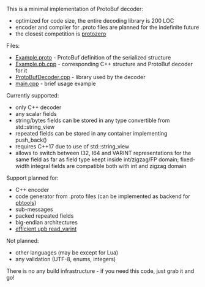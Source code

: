 This is a minimal implementation of ProtoBuf decoder:
- optimized for code size, the entire decoding library is 200 LOC
- encoder and compiler for .proto files are planned for the indefinite future
- the closest competition is [protozero](https://github.com/mapbox/protozero)

Files:
- [Example.proto](Example.proto) - ProtoBuf definition of the serialized structure
- [Example.pb.cpp](Example.pb.cpp) - corresponding C++ structure and ProtoBuf decoder for it
- [ProtoBufDecoder.cpp](ProtoBufDecoder.cpp) - library used by the decoder
- [main.cpp](main.cpp) - brief usage example

Currently supported:
- only C++ decoder
- any scalar fields
- string/bytes fields can be stored in any type convertible from std::string_view
- repeated fields can be stored in any container implementing push_back()
- requires C++17 due to use of std::string_view
- allows to switch between I32, I64 and VARINT representations for the same field as far as field type keept inside int/zigzag/FP domain; fixed-width integral fields are compatible both with int and zigzag domain

Support planned for:
- C++ encoder
- code generator from .proto files (can be implemented as backend for [pbtools](https://github.com/eerimoq/pbtools))
- sub-messages
- packed repeated fields
- big-endian architectures
- [efficient upb read_varint](https://github.com/protocolbuffers/protobuf/blob/a2f92689dac8a7dbea584919c7de52d6a28d66d1/upb/wire/decode.c#L122)

Not planned:
- other languages (may be except for Lua)
- any validation (UTF-8, enums, integers)

There is no any build infrastructure - if you need this code, just grab it and go!
